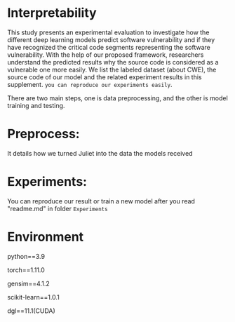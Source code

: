 # Interpretability
This study presents an experimental evaluation to investigate how the different deep learning models predict software vulnerability and if they have recognized the critical code segments representing the software vulnerability. With the help of our proposed framework, researchers understand the predicted results why the source code is considered as a vulnerable one more easily. We list the labeled dataset (about CWE), the source code of our model and the related experiment results in this supplement. `you can reproduce our experiments easily`.

There are two main steps, one is data preprocessing, and the other is model training and testing.

# Preprocess:
It details how we turned Juliet into the data the models received

# Experiments:
You can reproduce our result or train a new model after you read "readme.md" in folder `Experiments`

# Environment
python==3.9

torch==1.11.0

gensim==4.1.2

scikit-learn==1.0.1

dgl==11.1(CUDA)

